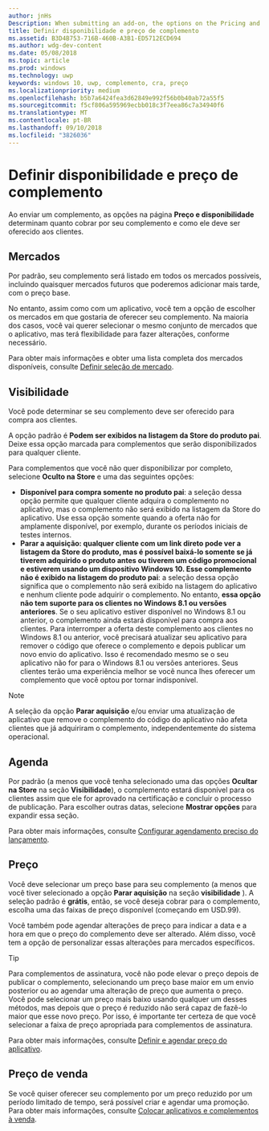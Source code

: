 ```yaml
---
author: jnHs
Description: When submitting an add-on, the options on the Pricing and availability page determine what to charge for your add-on and how it should be offered to customers.
title: Definir disponibilidade e preço de complemento
ms.assetid: B3D4B753-716B-460B-A3B1-ED5712ECD694
ms.author: wdg-dev-content
ms.date: 05/08/2018
ms.topic: article
ms.prod: windows
ms.technology: uwp
keywords: windows 10, uwp, complemento, cra, preço
ms.localizationpriority: medium
ms.openlocfilehash: b5b7a6424fea3d62849e992f56b0b40ab72a55f5
ms.sourcegitcommit: f5cf806a595969ecbb018c3f7eea86c7a34940f6
ms.translationtype: MT
ms.contentlocale: pt-BR
ms.lasthandoff: 09/10/2018
ms.locfileid: "3826036"
---
```

# <a name="set-add-on-pricing-and-availability"></a>Definir disponibilidade e preço de complemento


Ao enviar um complemento, as opções na página **Preço e disponibilidade** determinam quanto cobrar por seu complemento e como ele deve ser oferecido aos clientes.

## <a name="markets"></a>Mercados

Por padrão, seu complemento será listado em todos os mercados possíveis, incluindo quaisquer mercados futuros que poderemos adicionar mais tarde, com o preço base.

No entanto, assim como com um aplicativo, você tem a opção de escolher os mercados em que gostaria de oferecer seu complemento. Na maioria dos casos, você vai querer selecionar o mesmo conjunto de mercados que o aplicativo, mas terá flexibilidade para fazer alterações, conforme necessário. 

Para obter mais informações e obter uma lista completa dos mercados disponíveis, consulte [Definir seleção de mercado](define-pricing-and-market-selection.md).

## <a name="visibility"></a>Visibilidade

Você pode determinar se seu complemento deve ser oferecido para compra aos clientes. 

A opção padrão é **Podem ser exibidos na listagem da Store do produto pai**. Deixe essa opção marcada para complementos que serão disponibilizados para qualquer cliente. 

Para complementos que você não quer disponibilizar por completo, selecione **Oculto na Store** e uma das seguintes opções:

-   **Disponível para compra somente no produto pai**: a seleção dessa opção permite que qualquer cliente adquira o complemento no aplicativo, mas o complemento não será exibido na listagem da Store do aplicativo. Use essa opção somente quando a oferta não for amplamente disponível, por exemplo, durante os períodos iniciais de testes internos.
-   **Parar a aquisição: qualquer cliente com um link direto pode ver a listagem da Store do produto, mas é possível baixá-lo somente se já tiverem adquirido o produto antes ou tiverem um código promocional e estiverem usando um dispositivo Windows 10. Esse complemento não é exibido na listagem do produto pai**: a seleção dessa opção significa que o complemento não será exibido na listagem do aplicativo e nenhum cliente pode adquirir o complemento. No entanto, **essa opção não tem suporte para os clientes no Windows 8.1 ou versões anteriores**. Se o seu aplicativo estiver disponível no Windows 8.1 ou anterior, o complemento ainda estará disponível para compra aos clientes. Para interromper a oferta deste complemento aos clientes no Windows 8.1 ou anterior, você precisará atualizar seu aplicativo para remover o código que oferece o complemento e depois publicar um novo envio do aplicativo. Isso é recomendado mesmo se o seu aplicativo não for para o Windows 8.1 ou versões anteriores. Seus clientes terão uma experiência melhor se você nunca lhes oferecer um complemento que você optou por tornar indisponível.
    
 > [!NOTE] 
 > A seleção da opção **Parar aquisição** e/ou enviar uma atualização de aplicativo que remove o complemento do código do aplicativo não afeta clientes que já adquiriram o complemento, independentemente do sistema operacional.


## <a name="schedule"></a>Agenda

Por padrão (a menos que você tenha selecionado uma das opções **Ocultar na Store** na seção **Visibilidade**), o complemento estará disponível para os clientes assim que ele for aprovado na certificação e concluir o processo de publicação. Para escolher outras datas, selecione **Mostrar opções** para expandir essa seção. 

Para obter mais informações, consulte [Configurar agendamento preciso do lançamento](configure-precise-release-scheduling.md).


## <a name="pricing"></a>Preço

Você deve selecionar um preço base para seu complemento (a menos que você tiver selecionado a opção **Parar aquisição** na seção **visibilidade** ). A seleção padrão é **grátis**, então, se você deseja cobrar para o complemento, escolha uma das faixas de preço disponível (começando em USD.99).

Você também pode agendar alterações de preço para indicar a data e a hora em que o preço do complemento deve ser alterado. Além disso, você tem a opção de personalizar essas alterações para mercados específicos. 

> [!TIP]
> Para complementos de assinatura, você não pode elevar o preço depois de publicar o complemento, selecionando um preço base maior em um envio posterior ou ao agendar uma alteração de preço que aumenta o preço. Você pode selecionar um preço mais baixo usando qualquer um desses métodos, mas depois que o preço é reduzido não será capaz de fazê-lo maior que esse novo preço. Por isso, é importante ter certeza de que você selecionar a faixa de preço apropriada para complementos de assinatura. 

Para obter mais informações, consulte [Definir e agendar preço do aplicativo](set-and-schedule-app-pricing.md).


## <a name="sale-pricing"></a>Preço de venda

Se você quiser oferecer seu complemento por um preço reduzido por um período limitado de tempo, será possível criar e agendar uma promoção. Para obter mais informações, consulte [Colocar aplicativos e complementos à venda](put-apps-and-add-ons-on-sale.md).



